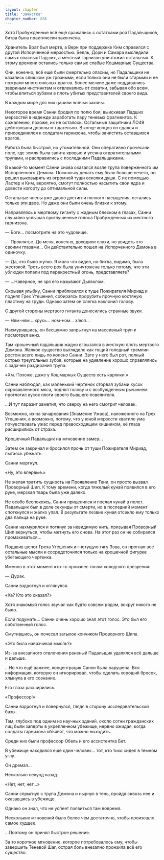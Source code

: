 ```yaml
---
layout: chapter
title: "Зачистка"
chapter_number: 886
---
```


Хотя Пробужденные всё ещё сражались с остатками роя Падальщиков, битва была практически закончена.

Хранитель Врат был мертв, а Верн при поддержке Ким справился с другой Испорченной мерзостью. Белль, Дорн и Самара выследили самых опасных Падших, а местный гарнизон уничтожил остальных. К этому времени остались только самые слабые Кошмарные Существа.

Они, конечно, всё ещё были смертельно опасны, но Падальщики не казались слишком уж грозными, если только они не были старыми и не пожрали много сильных врагов. Более мелкие даже поддавались звериным инстинктам и отвлекались от схватки, забывая обо всем, чтобы впиться зубами в плоть убитых представителей своего вида.

В каждом мире для них царили волчьи законы.

Некоторое время Санни бродил по полю боя, выискивая Падших мерзостей в надежде заработать пару теневых фрагментов. К сожалению, похоже, их не осталось. Остальные защитники ЛО49 действовали довольно тщательно. В конце концов он сдался и присоединился к солдатам гарнизона, чтобы зачистить оставшихся врагов.

Работа была быстрой, но утомительной. Они оперативно прочесали поле, где земля была залита кровью и усеяна отвратительными трупами, и расправились с последними Падальщиками.

В какой-то момент Санни снова оказался возле трупа поверженного им Испорченного Демона. Поскольку делать ему было больше нечего, он решил выковырять из огромной туши осколки души. С их помощью Ластер и Ким, вероятно, смогут полностью насытить свои ядра и довести когорту до оптимальной силы.

Остальные члены уже давно достигли полного насыщения, остались только эти двое. Но даже они были очень близки к этому.

Направляясь к мертвому гиганту с жадным блеском в глазах, Санни случайно услышал приглушенные голоса Пробужденных из местного гарнизона.

— Боги... посмотрите на это чудовище.

— Проклятье. До меня, конечно, доходили слухи, но увидеть это своими глазами... Он действительно пошел на Испорченного Демона в одиночку.

— Да, это было жутко. Я мало что видел, но битва, видимо, была жестокой. Треть всего роя была уничтожена только потому, что эти ублюдки попали под перекрестный огонь, представляете?

— ...Наверное, не зря его называют Дьяволом.

Скрывая улыбку, Санни приблизился к туше Пожирателя Мириад и поднял Грех Утешения, собираясь прорубить прочную костяную пластину на груди. Однако затем он слегка наклонил голову.

С другой стороны мертвого гиганта доносились странные звуки.

— Ням-ням... хрусь... ном-ном... хлюп...

Нахмурившись, он бесшумно запрыгнул на массивный труп и посмотрел вниз.

Там крошечный падальщик жадно вгрызался в жесткую плоть мертвого Демона. Жалкое существо выглядело как тощий голодный гремлин ростом всего лишь по колено Санни. Зато у него был рот, полный острых треугольных зубов, которые на удивление хорошо справлялись с задачей раздирания трупа.

«Хм. Похоже, даже у Кошмарных Существ есть карлики.»

Санни наблюдал, как маленький чертенок оторвал зубами кусок окровавленного мяса, поднял голову и с возбужденным рычанием проглотил кусок плоти своего бывшего повелителя.

...И тут паразит заметил, что сверху на него смотрит человек.

Возможно, из-за зачарования [Знамение Ужаса], наложенного на Грех Утешения, а возможно, потому, что у юной мерзости хватило ума почувствовать ужас перед превосходящим хищником, её глаза расширились от страха.

Крошечный Падальщик на мгновение замер...

Затем он закричал и бросился прочь от туши Пожирателя Мириад, пытаясь убежать.

Санни моргнул.

«Ну, это впервые.»

Не желая тратить сущность на Проявление Тени, он просто вызвал Проворный Шип. К тому времени, когда тяжелый кунай появился в его руке, мерзкая тварь была уже далеко.

Не особо беспокоясь, Санни прицелился и послал кунай в полет. Падальщик был в доле секунды от смерти, но в последний момент споткнулся и жалко упал. В результате лезвие куная отсекло ему только два пальца на руке.

Санни нахмурился и потянул за невидимую нить, призывая Проворный Шип вернуться, чтобы метнуть его снова. На этот раз он не собирался промахиваться...

Подавив шепот Греха Утешения и гнетущую тягу Зова, он прогнал все остальные мысли и сосредоточился только на крошечной фигурке убегающего чертенка.

Именно в этот момент кто-то произнес тоном холодного презрения:

— Дурак.

Санни вздрогнул и оглянулся.

«Ха? Кто это сказал?»

Хотя знакомый голос звучал как будто совсем рядом, вокруг никого не было.

Если подумать... Санни очень хорошо знал этот голос. Это был его собственный голос.

Смутившись, он почесал затылок кончиком Проворного Шипа.

«Это была навязчивая мысль?»

Из-за внезапного отвлечения раненый Падальщик удалялся всё дальше и дальше.

...Но что ещё важнее, концентрация Санни была нарушена. Вся информация, которую он игнорировал, чтобы сделать хороший бросок, хлынула в его сознание.

Его глаза расширились.

«Профессор!»

Санни вздрогнул и повернулся, глядя в сторону исследовательской базы.

Там, глубоко под одним из научных зданий, около сотни гражданских лиц были заперты в укрепленном убежище, нервно ожидая, когда солдаты гарнизона объявят, что можно выходить.

Среди них были профессор Обель и его ассистентка Бет.

В убежище находился ещё один человек... тот, кто тихо сидел в темном углу.

Он дремал...

Несколько секунд назад.

«Нет, нет, нет...»

Санни спрыгнул с трупа Демона и нырнул в тень, пройдя сквозь нее и оказавшись в убежище.

Однако он знал, что не успеет появиться там вовремя.

Нескольких мгновений было более чем достаточно, чтобы произошло самое худшее.

...Поэтому он принял быстрое решение.

За то короткое мгновение, которое потребовалось ему, чтобы завершить Теневой Шаг, острая боль внезапно пронзила всё его существо.